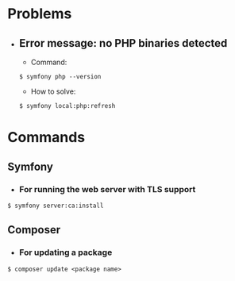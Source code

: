 # Problems

- ## Error message: no PHP binaries detected
  -  Command:
  ```
  $ symfony php --version
  ```
  -  How to solve:
  ```
  $ symfony local:php:refresh
  ```
  
  
# Commands
## Symfony
- ### For running the web server with TLS support
```
$ symfony server:ca:install
```
  
## Composer
- ### For updating a package
```
$ composer update <package name>
```